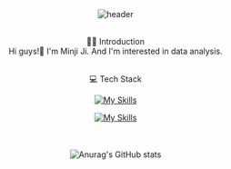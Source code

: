<div align="center">
  <img src="https://capsule-render.vercel.app/api?type=wave&color=auto&height=300&section=header&text=Hello%20I%20am%20Minji&fontSize=60" alt="header"/>
  <br><br>


<!--- 소개 ----->
 🙋‍♀️ Introduction<br>
Hi guys!👋 I'm Minji Ji. And I'm interested in data analysis.
<br><br>

 💻 Tech Stack

[![My Skills](https://skillicons.dev/icons?i=py,js,html,css,ts,react,django,fastapi,mysql)](https://skillicons.dev)

[![My Skills](https://skillicons.dev/icons?i=sklearn,tensorflow,selenium,vscode,androidstudio,figma,notion,github)](https://skillicons.dev)



<!------ 깃허브 사용상태 ----->
 <br><br>
  ![Anurag's GitHub stats](https://github-readme-stats.vercel.app/api?username=JIMINJI1&show_icons=true&theme=merko)
</div>
